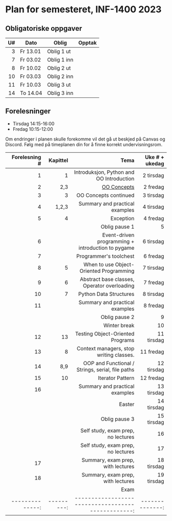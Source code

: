 Plan for semesteret, INF-1400 2023
====================================


Obligatoriske oppgaver 
-----------------

| U# | Dato     | Oblig                         | Opptak |
|---:|----------|-------------------------------|--------|
|  3 | Fr 13.01 | Oblig 1 ut                    |        |
|  7 | Fr 03.02 | Oblig 1 inn                   |        |
|  8 | Fr 10.02 | Oblig 2 ut                    |        |
| 10 | Fr 03.03 | Oblig 2 inn                   |        |
| 11 | Fr 10.03 | Oblig 3 ut                    |        |
| 14 | To 14.04 | Oblig 3 inn                   |        |


Forelesninger
---------
- Tirsdag 14:15-16:00
- Fredag 10:15-12:00

Om endringer i planen skulle forekomme vil det gå ut beskjed på Canvas og Discord. Følg med på timeplanen din for å finne korrekt undervisningsrom.


| Forelesning # | Kapittel | Tema                                             | Uke # + ukedag|
|--------------:|---------:|-------------------------------------------------:|--------------:|
|  1            |   1      | Introduksjon, Python and OO Introduction         |  2 tirsdag    |
|  2            |   2,3    | [OO Concepts](https://github.com/henrik2706/uit-inf-1400-v23/blob/main/lectures/oop-02-03-oo-concepts/README.md)                                      |  2 fredag     |
|  3            |   3      | OO Concepts continued                            |  3 tirsdag    |
|  4            |   1,2,3      | Summary and practical examples                                     |  4 tirsdag    |
|  5            |   4      | Exception                                        |  4 fredag     |
|               |          | Oblig pause 1                                    |  5            |
|  6            |          | Event-driven programming + introduction to pygame|  6 tirsdag    |
|  7            |          | Programmer's toolchest                           |  6 fredag     |
|  8            |   5      | When to use Object-Oriented Programming          |  7 tirsdag    |
|  9            |   6      | Abstract base classes, Operator overloading      |  7 fredag     |
| 10            |   7      | Python Data Structures                           |  8 tirsdag    |
| 11            |          | Summary and practical examples                   |  8 fredag     |
|               |          | Oblig pause 2                                    |  9            |
|               |          | Winter break                                     |  10           |
| 12            |  13      | Testing Object-Oriented Programs                 |  11 tirsdag   |
| 13            |   8      | Context managers, stop writing classes.          |  11 fredag    |
| 14            | 8,9      | OOP and Functional / Strings, serial, file paths |  12 tirsdag   |
| 15            |  10      | Iterator Pattern                                 |  12 fredag    |
| 16            |          | Summary and practical examples                   |  13 tirsdag   |
|               |          | Easter                                           |  14 tirsdag   |
|               |          | Oblig pause 3                                    |  15 tirsdag   |
|               |          | Self study, exam prep, no lectures               |  16           |
|               |          | Self study, exam prep, no lectures               |  17           |
| 17            |          | Summary, exam prep, with lectures                |  18 tirsdag   |
| 18            |          | Summary, exam prep, with lectures                |  19 tirsdag   |
|               |          | Exam                                             |               |
|--------------:|---------:|-------------------------------------------------:|--------------:|
